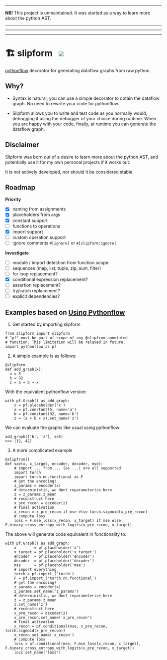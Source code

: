 
---------------

**NB!** This project is unmaintained. It was started as a way to learn more about the python AST.

---------------
---------------
---------------

# 🏗 slipform &nbsp; ![](https://badge.fury.io/py/slipform.svg)
[pythonflow](https://github.com/spotify/pythonflow) decorator for generating dataflow graphs from raw python.

## Why?

- Syntax is natural, you can use a simple decorator to obtain the dataflow graph. No need to rewrite your code for pythonflow.

- Slipform allows you to write and test code as you normally would, debugging it using the debugger of your choice during runtime. When you are happy with your code, finally, at runtime you can generate the dataflow graph.

## Disclaimer

Slipform was born out of a desire to learn more about the python AST, and potentially use it for my own personal projects if it works out.

It is not actively developed, nor should it be considered stable.

## Roadmap

**Priority**
- [x] naming from assignments
- [x] placeholders from args
- [x] constant support
- [ ] functions to operations
- [x] import support
- [ ] custom operation support
- [ ] ignore comments `#[ignore]` or `#[slipform:ignore]`

**Investigate**
- [ ] module / import detection from function scope
- [ ] sequences (map, list, tuple, zip, sum, filter)
- [ ] for loop replacement?
- [x] conditional expression replacement?
- [ ] assertion replacement?
- [ ] try/catch replacement?
- [ ] explicit dependencies?

## Examples based on [Using Pythonflow](https://pythonflow.readthedocs.io/en/latest/guide.html)

1. Get started by importing slipform

```python3
from slipform import slipform
# "pf" must be part of scope of any @slipfrom annotated
# function. This limitation will be relaxed in future.
import pythonflow as pf
```

2. A simple example is as follows: 

```python3
@slipform
def add_graph(x):
  a = 5
  b = 32
  z = a + b + x
```

With the equivalent pythonflow version:
```python3
with pf.Graph() as add_graph:
    x = pf.placeholder('x')
    a = pf.constant(5, name='a')
    b = pf.constant(32, name='b')
    z = (a + b + x).set_name('z')
```

We can evaluate the graphs like usual using pythonflow:
```python3
add_graph(['b', 'z'], x=5)
>>> (32, 42)
```

3. A more complicated example

```python3
@slipfrom()
def vae(x, x_target, encoder, decoder, mse):
    # import ... from ... (as ...) are all supported
    import torch
    import torch.nn.functional as F
    # get the encoding!
    z_params = encoder(x)
    # deterministic, we dont reparameterize here
    z = z_params.z_mean
    # reconstruct here
    x_pre_recon = decoder(z)
    # final activation
    x_recon = x_pre_recon if mse else torch.sigmoid(x_pre_recon)
    # compute loss
    loss = F.mse_loss(x_recon, x_target) if mse else F.binary_cross_entropy_with_logits(x_pre_recon, x_target)
```

The above will generate code equivalent in functionality to:

```python3
with pf.Graph() as add_graph:
    x        = pf.placeholder('x')
    x_target = pf.placeholder('x_target')
    encoder  = pf.placeholder('encoder')
    decoder  = pf.placeholder('decoder')
    mse      = pf.placeholder('mse')
    # import everything
    torch = pf.import_('torch')
    F = pf.import_('torch.nn.functional')
    # get the encoding!
    z_params = encoder(x)
    z_params.set_name('z_params')
    # deterministic, we dont reparameterize here
    z = z_params.z_mean
    z.set_name('z')
    # reconstruct here
    x_pre_recon = decoder(z)
    x_pre_recon.set_name('x_pre_recon')
    # final activation
    x_recon = pf.conditional(mse, x_pre_recon, torch.sigmoid(x_pre_recon))
    x_recon.set_name('x_recon')
    # compute loss
    loss = pf.conditional(mse, F.mse_loss(x_recon, x_target), F.binary_cross_entropy_with_logits(x_pre_recon, x_target))
    loss.set_name('loss')
```
